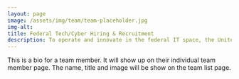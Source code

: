 ```yaml
---
layout: page
image: /assets/img/team/team-placeholder.jpg
img-alt:
title: Federal Tech/Cyber Hiring & Recruitment
description: To operate and innovate in the federal IT space, the United States Federal Government must continue to invest in recruiting the necessary talent. The Federal Government must compete to recruit IT talent needed to defend the nation’s infrastructure, deliver digital services to the American people, and modernize the Federal Government’s IT systems and operations.
---
```

This is a bio for a team member. It will show up on their individual team member page. The name, title and image will be show on the team list page.
